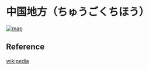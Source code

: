 # 中国地方（ちゅうごくちほう）

[![map](https://upload.wikimedia.org/wikipedia/commons/thumb/9/9a/Chugoku_Region_Administration_Map_TC.png/250px-Chugoku_Region_Administration_Map_TC.png)](https://ja.wikipedia.org/wiki/中国地方)

## Reference

[wikipedia](https://ja.wikipedia.org/wiki/中国地方)

